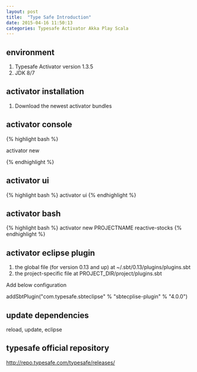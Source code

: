 ```yaml
---
layout: post
title:  "Type Safe Introduction"
date: 2015-04-16 11:50:13
categories: Typesafe Activator Akka Play Scala
---
```


## environment 

1. Typesafe Activator version 1.3.5
2. JDK 8/7

## activator installation

1. Download the newest activator bundles

## activator console

{% highlight bash %}

activator new

{% endhighlight %}

## activator ui
{% highlight bash %}
activator ui
{% endhighlight %}

## activator bash

{% highlight bash %}
activator new PROJECTNAME reactive-stocks
{% endhighlight %}

## activator eclipse plugin

1. the global file (for version 0.13 and up) at ~/.sbt/0.13/plugins/plugins.sbt
2. the project-specific file at PROJECT_DIR/project/plugins.sbt

Add below configuration

 addSbtPlugin("com.typesafe.sbteclipse" % "sbtecplise-plugin" % "4.0.0")

## update dependencies

reload, update, eclipse

## typesafe official repository
http://repo.typesafe.com/typesafe/releases/
